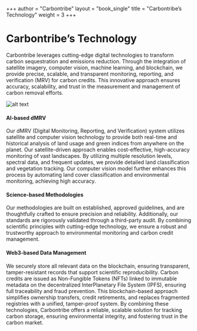 +++
author = "Carbontribe"
layout = "book_single"
title = "Carbontribe’s Technology"
weight = 3
+++

# Carbontribe’s Technology

Carbontribe leverages cutting-edge digital technologies to transform carbon sequestration and emissions reduction. Through the integration of satellite imagery, computer vision, machine learning, and blockchain, we provide precise, scalable, and transparent monitoring, reporting, and verification (MRV) for carbon credits. This innovative approach ensures accuracy, scalability, and trust in the measurement and management of carbon removal efforts.  



![alt text](/images/carbontribe_technology.png "carbontribe_technology")

####  AI-based dMRV  
Our dMRV (Digital Monitoring, Reporting, and Verification) system utilizes satellite and computer vision technology to provide both real-time and historical analysis of land usage and green indices from anywhere on the planet. Our satellite-driven approach enables cost-effective, high-accuracy monitoring of vast landscapes. By utilizing multiple resolution levels, spectral data, and frequent updates, we provide detailed land classification and vegetation tracking. Our computer vision model further enhances this process by automating land cover classification and environmental monitoring, achieving high accuracy.  
####  Science-based Methodologies    
Our methodologies are built on established, approved guidelines, and are thoughtfully crafted to ensure precision and reliability. Additionally, our standards are rigorously validated through a third-party audit. By combining scientific principles with cutting-edge technology, we ensure a robust and trustworthy approach to environmental monitoring and carbon credit management.  
####  Web3-based Data Management  
We securely store all relevant data on the blockchain, ensuring transparent, tamper-resistant records that support scientific reproducibility. Carbon credits are issued as Non-Fungible Tokens (NFTs) linked to immutable metadata on the decentralized InterPlanetary File System (IPFS), ensuring full traceability and fraud prevention. This blockchain-based approach simplifies ownership transfers, credit retirements, and replaces fragmented registries with a unified, tamper-proof system. By combining these technologies, Carbontribe offers a reliable, scalable solution for tracking carbon storage, ensuring environmental integrity, and fostering trust in the carbon market.  
